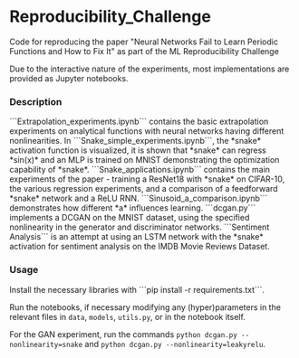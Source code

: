 # Reproducibility_Challenge
Code for reproducing the paper "Neural Networks Fail to Learn Periodic Functions and How to Fix It" as part of the ML Reproducibility Challenge

Due to the interactive nature of the experiments, most implementations are provided as Jupyter notebooks.

<h3> Description </h3>
```Extrapolation_experiments.ipynb``` contains the basic extrapolation experiments on analytical functions with neural networks having different nonlinearities.
In ```Snake_simple_experiments.ipynb```, the *snake* activation function is visualized, it is shown that *snake* can regress *sin(x)* and an MLP is trained on MNIST demonstrating the optimization capability of *snake*.
```Snake_applications.ipynb``` contains the main experiments of the paper - training a ResNet18 with *snake* on CIFAR-10, the various regression experiments, and a comparison of a feedforward *snake* network and a ReLU RNN.
```Sinusoid_a_comparison.ipynb``` demonstrates how different *a* influences learning.
```dcgan.py``` implements a DCGAN on the MNIST dataset, using the specified nonlinearity in the generator and discriminator networks.
```Sentiment Analysis``` is an attempt at using an LSTM network with the *snake* activation for sentiment analysis on the IMDB Movie Reviews Dataset.


<h3> Usage </h3>
Install the necessary libraries with ```pip install -r requirements.txt```.

Run the notebooks, if necessary modifying any (hyper)parameters in the relevant files in ```data```, ```models```, ```utils.py```, or in the notebook itself.

For the GAN experiment, run the commands ```python dcgan.py --nonlinearity=snake``` and ```python dcgan.py --nonlinearity=leakyrelu```.
